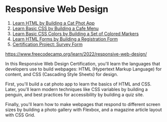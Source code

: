 # Responsive Web Design
<ol>
  <li><a href="1. Learn HTML by Building a Cat Phot App">Learn HTML by Building a Cat Phot App</a></li>
  <li><a href="2. Learn Basic CSS by Building a Cafe Menu">Learn Basic CSS by Building a Cafe Menu</a></li>
  <li><a href="3. Learn Basic CSS Colors by Building a Set of Colored Markers">Learn Basic CSS Colors by Building a Set of Colored Markers</a></li>
  <li><a href="4. Learn HTML Forms by Building a Registration Form">Learn HTML Forms by Building a Registration Form</a></li>
  <li><a href="5. Certification Project: Survey Form">Certification Project: Survey Form</a></li>
</ol>

https://www.freecodecamp.org/learn/2022/responsive-web-design/

In this Responsive Web Design Certification, you'll learn the languages that developers use to build webpages: HTML (Hypertext Markup Language) for content, and CSS (Cascading Style Sheets) for design.

First, you'll build a cat photo app to learn the basics of HTML and CSS. Later, you'll learn modern techniques like CSS variables by building a penguin, and best practices for accessibility by building a quiz site.

Finally, you'll learn how to make webpages that respond to different screen sizes by building a photo gallery with Flexbox, and a magazine article layout with CSS Grid.
